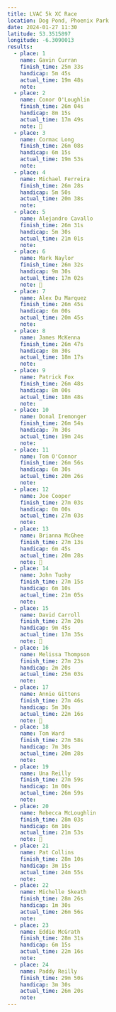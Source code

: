 ```yaml
---
title: LVAC 5k XC Race
location: Dog Pond, Phoenix Park
date: 2024-01-27 11:30
latitude: 53.3515897
longitude: -6.3090013
results:
  - place: 1
    name: Gavin Curran
    finish_time: 25m 33s
    handicap: 5m 45s
    actual_time: 19m 48s
    note:
  - place: 2
    name: Conor O'Loughlin
    finish_time: 26m 04s
    handicap: 8m 15s
    actual_time: 17m 49s
    note: 🥉
  - place: 3
    name: Cormac Long
    finish_time: 26m 08s
    handicap: 6m 15s
    actual_time: 19m 53s
    note:
  - place: 4
    name: Michael Ferreira
    finish_time: 26m 28s
    handicap: 5m 50s
    actual_time: 20m 38s
    note:
  - place: 5
    name: Alejandro Cavallo
    finish_time: 26m 31s
    handicap: 5m 30s
    actual_time: 21m 01s
    note:
  - place: 6
    name: Mark Naylor
    finish_time: 26m 32s
    handicap: 9m 30s
    actual_time: 17m 02s
    note: 🥇
  - place: 7
    name: Alex Du Marquez
    finish_time: 26m 45s
    handicap: 6m 00s
    actual_time: 20m 45s
    note:
  - place: 8
    name: James McKenna
    finish_time: 26m 47s
    handicap: 8m 30s
    actual_time: 18m 17s
    note:
  - place: 9
    name: Patrick Fox
    finish_time: 26m 48s
    handicap: 8m 00s
    actual_time: 18m 48s
    note:
  - place: 10
    name: Donal Iremonger
    finish_time: 26m 54s
    handicap: 7m 30s
    actual_time: 19m 24s
    note:
  - place: 11
    name: Tom O'Connor
    finish_time: 26m 56s
    handicap: 6m 30s
    actual_time: 20m 26s
    note:
  - place: 12
    name: Joe Cooper
    finish_time: 27m 03s
    handicap: 0m 00s
    actual_time: 27m 03s
    note:
  - place: 13
    name: Brianna McGhee
    finish_time: 27m 13s
    handicap: 6m 45s
    actual_time: 20m 28s
    note: 🥇
  - place: 14
    name: John Tuohy 
    finish_time: 27m 15s
    handicap: 6m 10s
    actual_time: 21m 05s
    note:
  - place: 15
    name: David Carroll
    finish_time: 27m 20s
    handicap: 9m 45s
    actual_time: 17m 35s
    note: 🥈
  - place: 16
    name: Melissa Thompson
    finish_time: 27m 23s
    handicap: 2m 20s
    actual_time: 25m 03s
    note:
  - place: 17
    name: Annie Gittens
    finish_time: 27m 46s
    handicap: 5m 30s
    actual_time: 22m 16s
    note: 🥉
  - place: 18
    name: Tom Ward
    finish_time: 27m 58s
    handicap: 7m 30s
    actual_time: 20m 28s
    note:
  - place: 19
    name: Una Reilly
    finish_time: 27m 59s
    handicap: 1m 00s
    actual_time: 26m 59s
    note:
  - place: 20
    name: Rebecca McLoughlin
    finish_time: 28m 03s
    handicap: 6m 10s
    actual_time: 21m 53s
    note: 🥈
  - place: 21
    name: Pat Collins
    finish_time: 28m 10s
    handicap: 3m 15s
    actual_time: 24m 55s
    note:
  - place: 22
    name: Michelle Skeath
    finish_time: 28m 26s
    handicap: 1m 30s
    actual_time: 26m 56s
    note:
  - place: 23
    name: Eddie McGrath
    finish_time: 28m 31s
    handicap: 6m 15s
    actual_time: 22m 16s
    note:
  - place: 24
    name: Paddy Reilly
    finish_time: 29m 50s
    handicap: 3m 30s
    actual_time: 26m 20s
    note:
---
```

